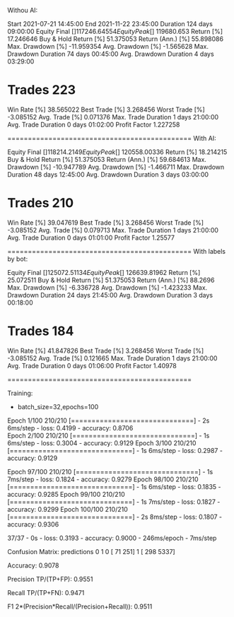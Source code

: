 Withou AI:

Start                     2021-07-21 14:45:00
End                       2021-11-22 23:45:00
Duration                    124 days 09:00:00
Equity Final [$]                 117246.64554
Equity Peak [$]                    119680.653
Return [%]                          17.246646
Buy & Hold Return [%]               51.375053
Return (Ann.) [%]                   55.898086
Max. Drawdown [%]                  -11.959354
Avg. Drawdown [%]                   -1.565628
Max. Drawdown Duration       74 days 00:45:00
Avg. Drawdown Duration        4 days 03:29:00
# Trades                                  223
Win Rate [%]                        38.565022
Best Trade [%]                       3.268456
Worst Trade [%]                     -3.085152
Avg. Trade [%]                       0.071376
Max. Trade Duration           1 days 21:00:00
Avg. Trade Duration           0 days 01:02:00
Profit Factor                        1.227258

=============================================
With AI:

Equity Final [$]                  118214.2149
Equity Peak [$]                  120558.00336
Return [%]                          18.214215
Buy & Hold Return [%]               51.375053
Return (Ann.) [%]                   59.684613
Max. Drawdown [%]                  -10.947789
Avg. Drawdown [%]                   -1.466711
Max. Drawdown Duration       48 days 12:45:00
Avg. Drawdown Duration        3 days 03:00:00
# Trades                                  210
Win Rate [%]                        39.047619
Best Trade [%]                       3.268456
Worst Trade [%]                     -3.085152
Avg. Trade [%]                       0.079713
Max. Trade Duration           1 days 21:00:00
Avg. Trade Duration           0 days 01:01:00
Profit Factor                         1.25577

=============================================
With labels by bot:

Equity Final [$]                 125072.51134
Equity Peak [$]                  126639.81962
Return [%]                          25.072511
Buy & Hold Return [%]               51.375053
Return (Ann.) [%]                     88.2696
Max. Drawdown [%]                   -6.336728
Avg. Drawdown [%]                   -1.423233
Max. Drawdown Duration       24 days 21:45:00
Avg. Drawdown Duration        3 days 00:18:00
# Trades                                  184
Win Rate [%]                        41.847826
Best Trade [%]                       3.268456
Worst Trade [%]                     -3.085152
Avg. Trade [%]                       0.121665
Max. Trade Duration           1 days 21:00:00
Avg. Trade Duration           0 days 01:06:00
Profit Factor                         1.40978

=============================================

Training:

- batch_size=32,epochs=100

Epoch 1/100
210/210 [==============================] - 2s 6ms/step - loss: 0.4199 - accuracy: 0.8706  
Epoch 2/100
210/210 [==============================] - 1s 6ms/step - loss: 0.3004 - accuracy: 0.9129
Epoch 3/100
210/210 [==============================] - 1s 6ms/step - loss: 0.2987 - accuracy: 0.9129

Epoch 97/100
210/210 [==============================] - 1s 7ms/step - loss: 0.1824 - accuracy: 0.9279
Epoch 98/100
210/210 [==============================] - 1s 6ms/step - loss: 0.1835 - accuracy: 0.9285
Epoch 99/100
210/210 [==============================] - 1s 7ms/step - loss: 0.1827 - accuracy: 0.9299
Epoch 100/100
210/210 [==============================] - 2s 8ms/step - loss: 0.1807 - accuracy: 0.9306

37/37 - 0s - loss: 0.3193 - accuracy: 0.9000 - 246ms/epoch - 7ms/step


Confusion Matrix:
   predictions
    0     1
0 [  71  251]
1 [ 298 5337]

Accuracy:
0.9078

Precision TP/(TP+FP):
0.9551

Recall TP/(TP+FN):
0.9471

F1 2*(Precision*Recall/(Precision+Recall)):
0.9511